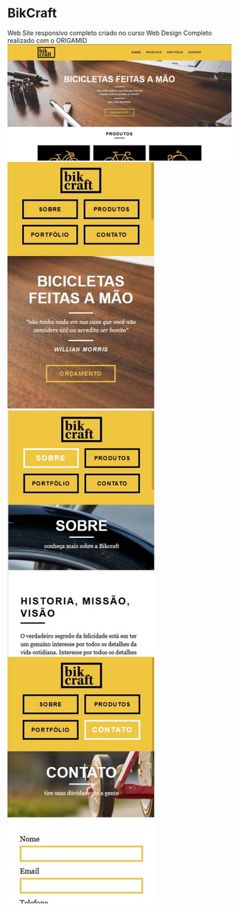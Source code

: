# BikCraft
Web Site responsivo completo criado no curso Web Design Completo realizado com o ORIGAMID
<img src="https://github.com/luizjxcoder/BikCraft/blob/master/img/SharedScreenshot.jpg"/>
<img src="https://github.com/luizjxcoder/BikCraft/blob/master/img/SharedScreenshot2.jpg" width="330"/>
<img src="https://github.com/luizjxcoder/BikCraft/blob/master/img/SharedScreenshot3.jpg" width="330"/>
<img src="https://github.com/luizjxcoder/BikCraft/blob/master/img/SharedScreenshot4.jpg" width="330"/>
